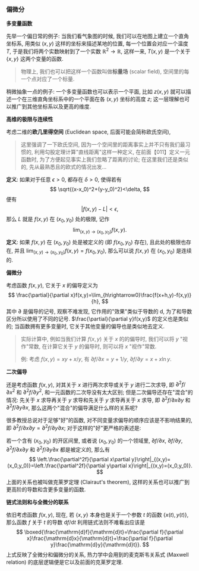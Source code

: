 ### 偏微分

**多变量函数**

先举一个偏日常的例子: 当我们看气象图的时候, 我们可以在地图上建立一个直角坐标系, 用类似 $(x,y)$ 这样的坐标来描述某地的位置, 每一个位置会对应一个温度 $T$, 于是我们将两个实数映射到了一个实数 $\mathbb{R}^2\rightarrow\mathbb{R}$, 这样一来, $T(x,y)$ 是一个关于 $\{x,y\}$ 这两个变量的函数.

> 物理上, 我们也可以把这样一个函数叫做**标量场** (scalar field), 空间里的每一个点对应了一个标量.

稍微抽象一点的例子: 一个多变量函数也可以表示一个平面, 比如 $z(x,y)$ 就可以描述一个在三维直角坐标系中的一个平面在各 $(x,y)$ 坐标的高度 $z$; 这一层理解也可以推广到其他坐标系以及更高的维度.

**高维的极限与连续性**

考虑二维的**欧几里得空间** (Euclidean space, 后面可能会简称欧氏空间),

> 这里强调了一下欧氏空间, 因为一个空间里的距离事实上并不只有我们最习惯的, 利用勾股定理计算"直线距离"这样一种定义, 在前面【011】定义一元函数时, 为了方便起见事实上我们忽略了距离的讨论; 在这里我们还是类似的, 先从最熟悉且的欧式的情况出发...

**定义**: 如果对于任意 $\epsilon>0$, 都存在 $\delta>0$, 使得若有
$$
\sqrt{(x-x_0)^2+(y-y_0)^2}<\delta,
$$
便有
$$
|f(x,y)-L|<\epsilon,
$$
那么 $L$ 就是 $f(x,y)$ 在 $(x_0,y_0)$ 处的极限, 记作
$$
\lim_{(x,y)\rightarrow(x_0,y_0)}f(x,y).
$$
**定义**: 如果 $f(x,y)$ 在 $(x_0,y_0)$ 处是被定义的 (即 $f(x_0,y_0)$ 存在), 且此处的极限也存在, 并且 $\lim_{(x,y)\rightarrow(x_0,y_0)}f(x,y)=f(x_0,y_0)$, 那么可以说 $f(x,y)$ 在 $(x_0,y_0)$ 是连续的.

**偏微分**

考虑函数 $f(x,y)$, 它关于 $x$ 的偏导定义为
$$
\frac{\partial}{\partial x}f(x,y)=\lim_{h\rightarrow0}\frac{f(x+h,y)-f(x,y)}{h},
$$
其中 $\partial$ 是偏导的记号, 观察不难发现, 它作用的"效果"类似于导数的 $\mathrm{d}$, 为了和导数区分所以使用了不同的记号. $\frac{\partial}{\partial y}f(x,y)$ 的定义也是类似的; 当函数拥有更多变量时, 它关于其他变量的偏导也是类似地去定义.

>  实际计算中, 例如当我们计算 $f(x,y)$ 关于 $x$ 的的偏导时, 我们可以将 $y$ "视作"常数, 在计算它关于 $y$ 的偏导时, 则可以将 $x$ "视作"常数.
>
> 例: 考虑 $f(x,y)=xy+x/y$, 有 $\partial f/\partial x=y+1/y$, $\partial f/\partial y=x+x\ln y$.

**二次偏导**

还是考虑函数 $f(x,y)$, 对其关于 $x$ 进行两次求导或关于 $y$ 进行二次求导, 即 $\partial^2f/\partial x^2$ 和 $\partial^2f/\partial y^2$, 和一元函数的二次导没有太大区别; 但是二次偏导还存在"混合"的情况: 先关于 $x$ 求导再关于 $y$ 求导和先关于 $y$ 求导再关于 $x$ 求导, 即 $\partial^2f/\partial x\partial y$ 和 $\partial^2f/\partial y\partial x$, 那么这两个"混合"的偏导满足什么样的关系呢?

很多教授总说对于足够"好"的函数, 对不同变量求偏导的顺序应该是不影响结果的, 即 $\partial^2f/\partial x\partial y=\partial^2f/\partial y\partial x$; 对于这样的"好"更严格的表述是:

 若一个含有 $(x_0,y_0)$ 的开区间里, 或者说 $(x_0,y_0)$ 的一个领域里, $\partial f/\partial x$,  $\partial f/\partial y$,  $\partial^2f/\partial x\partial y$ 和 $\partial^2f/\partial y\partial x$  都是被定义的, 那么有
$$
\left.\frac{\partial^2f}{\partial x\partial y}\right|_{(x,y)=(x_0,y_0)}=\left.\frac{\partial^2f}{\partial y\partial x}\right|_{(x,y)=(x_0,y_0)}.
$$
上面的关系也被叫做克莱罗定理 (Clairaut's theorem), 这样的关系也可以推广到更高阶的导数和含更多变量的函数.

**链式法则和与全微分的联系**

依旧考虑函数 $f(x,y)$, 现在, 若 $\{x,y\}$ 本身也是关于一个参数 $t$ 的函数  $\{x(t),y(t)\}$, 那么函数 $f$ 关于 $t$ 的导数 $\mathrm{d}f/\mathrm{d}t$ 利用链式法则不难看出应该是
$$
\boxed{\frac{\mathrm{d}f}{\mathrm{d}t}=\frac{\partial f}{\partial x}\frac{\mathrm{d}x}{\mathrm{d}t}+\frac{\partial f}{\partial y}\frac{\mathrm{d}y}{\mathrm{d}t}}.
$$
上式反映了全微分和偏微分的关系, 热力学中会用到的麦克斯韦关系式 (Maxwell relation) 的底层逻辑便是它以及前面的克莱罗定理.
